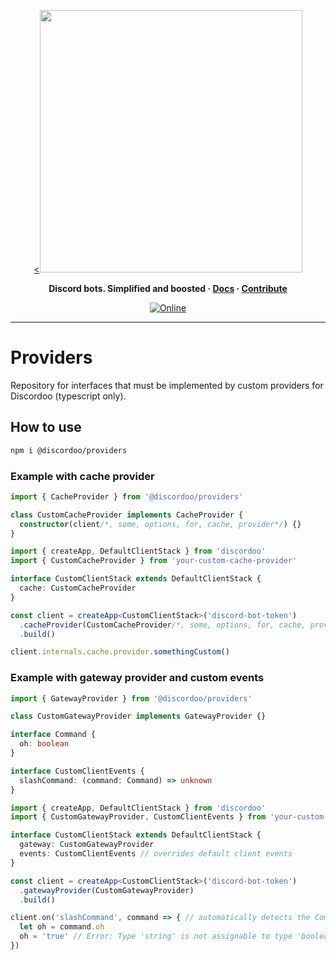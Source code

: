 <p align="center">
<a href="https://docs.discordoo.xyz/"><<img width="420" src="https://user-images.githubusercontent.com/44965055/130822621-fb3573ec-c7c4-483c-8d49-51d7a3e2e03b.png" alt=""></a>
</p>

<p align="center">
  <b>
    Discord bots. Simplified and boosted
    <span> · </span>
    <a href="https://docs.discordoo.xyz/providers">Docs</a>
    <span> · </span>
    <a href="https://github.com/Discordoo/guide/blob/develop/CONTRIBUTING.md">Contribute</a>
  </b>
</p>

<p align="center">
  <a href="https://discord.gg/eHC8ynn2H3">
    <img 
      src="https://img.shields.io/discord/811663819721539674?color=7280DA&label=Discord&logo=discord&logoColor=white" 
      alt="Online"
    >
  </a>
</p>
<hr>

# Providers
Repository for interfaces that must be implemented by custom providers for Discordoo (typescript only).

## How to use
```sh
npm i @discordoo/providers
```

### Example with cache provider
```ts
import { CacheProvider } from '@discordoo/providers'

class CustomCacheProvider implements CacheProvider {
  constructor(client/*, some, options, for, cache, provider*/) {}
}
```
```ts
import { createApp, DefaultClientStack } from 'discordoo'
import { CustomCacheProvider } from 'your-custom-cache-provider'

interface CustomClientStack extends DefaultClientStack {
  cache: CustomCacheProvider
}

const client = createApp<CustomClientStack>('discord-bot-token')
  .cacheProvider(CustomCacheProvider/*, some, options, for, cache, provider*/)
  .build()

client.internals.cache.provider.somethingCustom()
```
### Example with gateway provider and custom events
```ts
import { GatewayProvider } from '@discordoo/providers'

class CustomGatewayProvider implements GatewayProvider {}

interface Command {
  oh: boolean
}

interface CustomClientEvents {
  slashCommand: (command: Command) => unknown
}
```
```ts
import { createApp, DefaultClientStack } from 'discordoo'
import { CustomGatewayProvider, CustomClientEvents } from 'your-custom-gateway-provider'

interface CustomClientStack extends DefaultClientStack {
  gateway: CustomGatewayProvider
  events: CustomClientEvents // overrides default client events
}

const client = createApp<CustomClientStack>('discord-bot-token')
  .gatewayProvider(CustomGatewayProvider)
  .build()

client.on('slashCommand', command => { // automatically detects the Command type
  let oh = command.oh
  oh = 'true' // Error: Type 'string' is not assignable to type 'boolean'.
})
```

